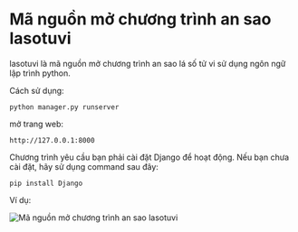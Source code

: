 Mã nguồn mở chương trình an sao lasotuvi
===========================================
lasotuvi là mã nguồn mở chương trình an sao lá số tử vi sử  dụng ngôn ngữ lập trình python.

Cách sử dụng:

```
python manager.py runserver
```

mở trang web: 

```
http://127.0.0.1:8000
```

Chương trình yêu cầu bạn phải cài đặt Django để hoạt động. Nếu bạn chưa cài đặt, hãy sử dụng command sau đây:

```
pip install Django
```

Ví dụ:


![Mã nguồn mở chương trình an sao lasotuvi](thuvienlaso/test.png)
